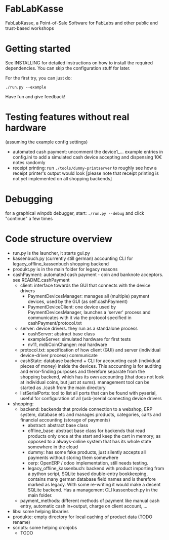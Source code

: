 # FabLabKasse
FabLabKasse, a Point-of-Sale Software for FabLabs and other public and trust-based workshops

# Getting started

See INSTALLING for detailed instructions on how to install the required dependencies. You can skip the configuration stuff for later.

For the first try, you can just do:

`./run.py --example`


Have fun and give feedback!

# Testing features without real hardware

(assuming the example config settings)

- automated cash payment: uncomment the device1_... example entries in config.ini to add a simulated cash device accepting and dispensing 10€ notes randomly
- receipt printing: run `./tools/dummy-printserver` to roughly see how a receipt printer's output would look [please note that receipt printing is not yet implemented on all shopping backends]

# Debugging

for a graphical winpdb debugger, start:
`./run.py --debug`
and click "continue" a few times

# Code structure overview

- run.py is the launcher, it starts gui.py
- kassenbuch.py (currently still german) accounting CLI for legacy_offline_kassenbuch shopping backend
- produkt.py is in the main folder for legacy reasons
- cashPayment: automated cash payment - coin and banknote acceptors. see README.cashPayment
  - client: interface towards the GUI that connects with the device drivers
     - PaymentDevicesManager: manages all (multiple) payment devices, used by the GUI (as self.cashPayment)
     - PaymentDeviceClient: one device used by PaymentDevicesManager, launches a 'server' process and communicates with it via the protocol specified in cashPayment/protocol.txt
  - server: device drivers. they run as a standalone process
    - cashServer: abstract base class
    - exampleServer: simulated hardware for first tests
    - nv11, mdbCoinChanger: real hardware
  - protocol.txt: specification of how client (GUI) and server (individual device-driver process) communicate
  - cashState: database backend + CLI for accounting cash (individual pieces of money) inside the devices. This accounting is for auditing and error-finding purposes and therefore separate from the shopping backend, which has its own accounting (that does not look at individual coins, but just at sums). management tool can be started as ./cash from the main directory
  - listSerialPorts: tool to list all ports that can be found with pyserial, useful for configuration of all (usb-)serial connecting device drivers
- shopping: 
  - backend: backends that provide connection to a webshop, ERP system, database etc and manages products, categories, carts and financial accounting (storage of payments)
    - abstract: abstract base class
    - offline_base: abstract base class for backends that read products only once at the start and keep the cart in memory; as opposed to a always-online system that has its whole state somewhere in the cloud
    - dummy: has some fake products, just silently accepts all payments without storing them somewhere
    - oerp: OpenERP / odoo implementation, still needs testing.
    - legacy_offline_kassenbuch: backend with product importing from a python script, SQLite based double-entry bookkeeping, contains many german database field names and is therefore marked as legacy. With some re-writing it would make a decent SQLite backend. Has a management CLI kassenbuch.py in the main folder.
  - payment_methods: different methods of payment like manual cash entry, automatic cash in+output, charge on client account, ...
- libs: some helping libraries
- produkte: empty directory for local caching of product data (TODO rename)
- scripts: some helping cronjobs
  - TODO
